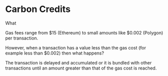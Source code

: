 # Carbon Credits

What

Gas fees range from $15 (Ethereum) to small amounts like $0.002 (Polygon) per transaction.

However, when a transaction has a value less than the gas cost (for example less than $0.002) then what happens?

&#x20;The transaction is delayed and accumulated or it is bundled with other transactions until an amount greater than that of the gas cost is reached.





